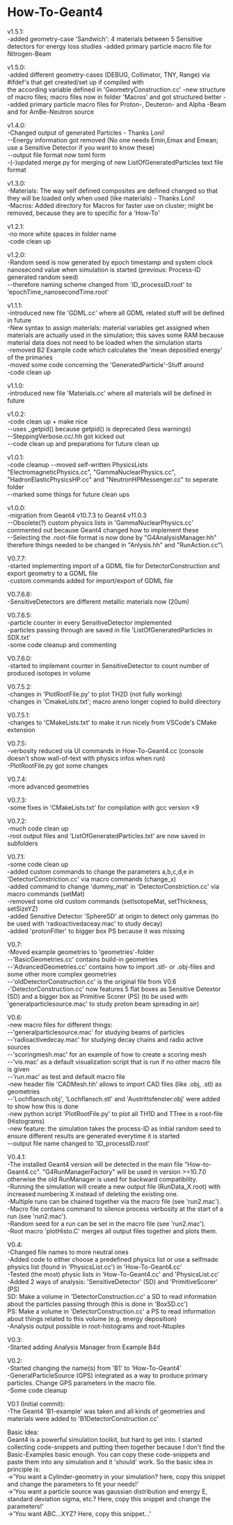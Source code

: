# How-To-Geant4

v1.5.1:\
-added geometry-case 'Sandwich': 4 materials between 5 Sensitive detectors for energy loss studies
-added primary particle macro file for Nitrogen-Beam

v1.5.0:\
-added different geometry-cases (DEBUG, Collimator, TNY, Range) via #ifdef's that get created/set up if compiled with\
the according variable defined in 'GeometryConstruction.cc'
-new structure of macro files; macro files now in folder 'Macros' and got structured better
--added primary particle macro files for Proton-, Deuteron- and Alpha -Beam and for AmBe-Neutron source

v1.4.0:\
-Changed output of generated Particles - Thanks Loni!\
--Energy information got removed (No one needs Emin,Emax and Emean; use a Sensitive Detector if you want to know these)\
--output file format now toml form\
-(-)updated merge.py for merging of new ListOfGeneratedParticles text file format

v1.3.0:\
-Materials: The way self defined composites are defined changed so that they will be loaded only when used (like materials) - Thanks Loni!\
-Macros: Added directory for Macros for faster use on cluster; might be removed, because they are to specific for a 'How-To'

v1.2.1:\
-no more white spaces in folder name\
-code clean up

v1.2.0:\
-Random seed is now generated by epoch timestamp and system clock nanosecond value when simulation is started (previous: Process-ID generated random seed)\
--therefore naming scheme changed from 'ID_processID.root' to 'epochTime_nanosecondTime.root' 

v1.1.1:\
-introduced new file 'GDML.cc' where all GDML related stuff will be defined in future\
-New syntax to assign materials: material variables get assigned when materials are actually used in the simulation; this saves some RAM because material data does not need to be loaded when the simulation starts\
-removed B2 Example code which calculates the 'mean depositied energy' of the primaries\
-moved some code concerning the 'GeneratedParticle'-Stuff around\
-code clean up

v1.1.0:\
-introduced new file 'Materials.cc' where all materials will be defined in future

v1.0.2:\
-code clean up + make nice\
--uses _getpid() because getpid() is deprecated (less warnings)\
--SteppingVerbose.cc/.hh got kicked out\
--code clean up and preparations for future clean up

v1.0.1:\
-code cleanup
--moved self-written PhysicsLists "ElectromagneticPhysics.cc", "GammaNuclearPhysics.cc", "HadronElasticPhysicsHP.cc" and "NeutronHPMessenger.cc" to seperate folder\
--marked some things for future clean ups
 
v1.0.0:\
-migration from Geant4 v10.7.3 to Geant4 v11.0.3\
--Obsolete(?) custom physics lists in 'GammaNuclearPhysics.cc' commented out because Geant4 changed how to implement these\
--Selecting the .root-file format is now done by "G4AnalysisManager.hh" therefore things needed to be changed in "Anlysis.hh" and "RunAction.cc"\

V0.7.7:\
-started implementing import of a GDML file for DetectorConstruction and export geometry to a GDML file\
-custom commands added for import/export of GDML file

V0.7.6.6:\
-SensitiveDetectors are different metallic materials now (20um)

V0.7.6.5:\
-particle counter in every SensitiveDetector implemented\
-particles passing through are saved in file 'ListOfGeneratedParticles in SDX.txt'\
-some code cleanup and commenting 

V0.7.6.0:\
-started to implement counter in SensitiveDetector to count number of produced isotopes in volume

V0.7.5.2:\
-changes in 'PlotRootFile.py' to plot TH2D (not fully working)\
-changes in 'CmakeLists.txt'; macro areno longer copied to build directory

V0.7.5.1:\
-changes to 'CMakeLists.txt' to make it run nicely from VSCode's CMake extension

V0.7.5:\
-verbosity reduced via UI commands in How-To-Geant4.cc (console doesn't show wall-of-text with physics infos when run)\
-PlotRootFile.py got some changes

V0.7.4:\
-more advanced geometries

V0.7.3:\
-some fixes in 'CMakeLists.txt' for compilation with gcc version <9

V0.7.2:\
-much code clean up\
-root output files and 'ListOfGeneratedParticles.txt' are now saved in subfolders

V0.7.1:\
-some code clean up\
-added custom commands to change the parameters a,b,c,d,e in 'DetectorConstriction.cc' via macro commands (change_x)\
-added command to change 'dummy_mat' in 'DetectorConstriction.cc' via macro commands (setMat)\
-removed some old custom commands (setIsotopeMat, setThickness, setSizeYZ)\
-added Sensitive Detector 'SphereSD' at origin to detect only gammas (to be used with 'radioactivedaceay.mac' to study decay)\
-added 'protonFilter' to bigger box PS because it was missing

V0.7:\
-Moved example geometries to 'geometries'-folder\
--'BasicGeometries.cc' contains build-in geometries\
--'AdvancedGeometries.cc' contains how to import .stl- or .obj-files and some other more complex geometries\
--'oldDetectorConstruction.cc' is the original file from V0.6\
-'DetectorConstruction.cc' now features 5 flat boxes as Sensitive Detextor (SD) and a bigger box as Primitive Scorer (PS) (to be used with 'generalparticlesource.mac' to study proton beam spreading in air)

V0.6:\
-new macro files for different things:\
--'generalparticlesource.mac' for studying beams of particles\
--'radioactivedecay.mac' for studying decay chains and radio active sources\
--'scoringmesh.mac' for an example of how to create a scoring mesh\
--'vis.mac' as a default visualization script that is run if no other macro file is given\
--'run.mac' as test and default macro file\
-new header file 'CADMesh.hh' allows to import CAD files (like .obj, .stl) as geometries\
--'Lochflansch.obj', 'Lochflansch.stl' and 'Austrittsfenster.obj' were added to show how this is done\
-new python script 'PlotRootFile.py' to plot all TH1D and TTree in a root-file (Histograms)\
-new feature: the simulation takes the process-ID as initial random seed to ensure different results are generated everytime it is started\
--output file name changed to 'ID_processID.root'

V0.4.1:\
-The installed Geant4 version will be detected in the main file "How-to-Geant4.cc". "G4RunManagerFactory" will be used in version >=10.7.0 otherwise the old RunManager is used for backward compatibility.\
-Running the simulation will create a new output file (RunData_X.root) with increased numbering X instead of deleting the existing one.\
-Multiple runs can be chained together via the macro file (see 'run2.mac').\
-Macro file contains command to silence process verbosity at the start of a run (see 'run2.mac').\
-Random seed for a run can be set in the macro file (see 'run2.mac').\
-Root macro 'plotHisto.C' merges all output files together and plots them.

V0.4:\
-Changed file names to more neutral ones\
-Added code to either choose a predefined physics list or use a selfmade physics list (found in 'PhysicsList.cc') in 'How-To-Geant4.cc'\
-Tested (the most) physic lists in 'How-To-Geant4.cc' and 'PhysicsList.cc'\
-Added 2 ways of analysis: 'SensitiveDetector' (SD) and 'PrimitiveScorer' (PS)\
SD: Make a volume in 'DetectorConstruction.cc' a SD to read information about the particles passing through (this is done in 'BoxSD.cc')\
PS: Make a volume in 'DetectorConstruction.cc' a PS to read information about things related to this volume (e.g. energy deposition)\
-Analysis output possible in root-histograms and root-Ntuples

V0.3:\
-Started adding Analysis Manager from Example B4d

V0.2:\
-Started changing the name(s) from 'B1' to 'How-To-Geant4'\
-GeneralParticleSource (GPS) integrated as a way to produce primary particles. Change GPS parameters in the macro file.\
-Some code cleanup

V0.1 (Initial commit):\
-The Geant4 'B1-example' was taken and all kinds of geometries and materials were added to 'B1DetectorConstruction.cc'

Basic Idea:\
Geant4 is a powerful simulation toolkit, but hard to get into. I started collecting code-snippets and putting them together because I don't find the Basic-Examples basic enough. You can copy these code-snippets and paste them into any simulation and it 'should' work.
So the basic idea in principle is:\
->'You want a Cylinder-geometry in your simulation? here, copy this snippet and change the parameters to fit your needs!'\
->'You want a particle source was gaussian distribution and energy E, standard deviation sigma, etc.? Here, copy this snippet and change the parameters!'\
->'You want ABC...XYZ? Here, copy this snippet...'

